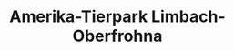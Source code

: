 ---
title: "Amerika-Tierpark Limbach-Oberfrohna"
url: /limbach-oberfrohna/amerika-tierpark-limbach-oberfrohna-2/
shop: Tickets
---